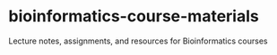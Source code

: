 # bioinformatics-course-materials
 Lecture notes, assignments, and resources for Bioinformatics courses
